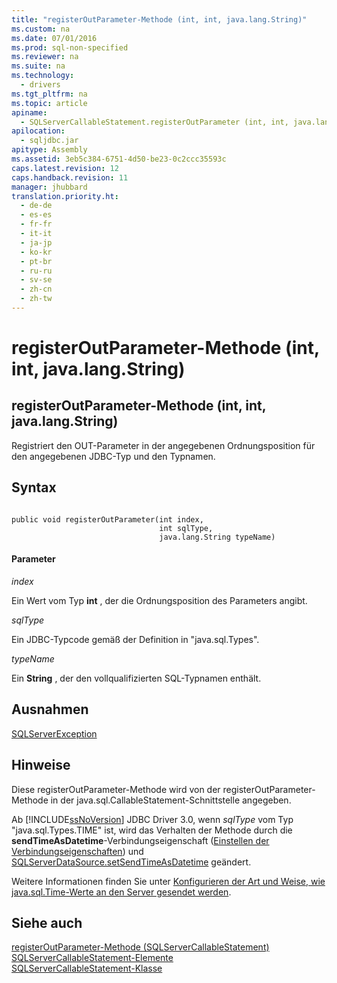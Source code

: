 ```yaml
---
title: "registerOutParameter-Methode (int, int, java.lang.String)"
ms.custom: na
ms.date: 07/01/2016
ms.prod: sql-non-specified
ms.reviewer: na
ms.suite: na
ms.technology: 
  - drivers
ms.tgt_pltfrm: na
ms.topic: article
apiname: 
  - SQLServerCallableStatement.registerOutParameter (int, int, java.lang.String)
apilocation: 
  - sqljdbc.jar
apitype: Assembly
ms.assetid: 3eb5c384-6751-4d50-be23-0c2ccc35593c
caps.latest.revision: 12
caps.handback.revision: 11
manager: jhubbard
translation.priority.ht: 
  - de-de
  - es-es
  - fr-fr
  - it-it
  - ja-jp
  - ko-kr
  - pt-br
  - ru-ru
  - sv-se
  - zh-cn
  - zh-tw
---
```

# registerOutParameter-Methode (int, int, java.lang.String)
    
## registerOutParameter\-Methode \(int, int, java.lang.String\)  
 Registriert den OUT\-Parameter in der angegebenen Ordnungsposition für den angegebenen JDBC\-Typ und den Typnamen.  
  
## Syntax  
  
```  
  
public void registerOutParameter(int index,  
                                 int sqlType,  
                                 java.lang.String typeName)  
```  
  
#### Parameter  
 *index*  
  
 Ein Wert vom Typ **int** , der die Ordnungsposition des Parameters angibt.  
  
 *sqlType*  
  
 Ein JDBC\-Typcode gemäß der Definition in "java.sql.Types".  
  
 *typeName*  
  
 Ein **String** , der den vollqualifizierten SQL\-Typnamen enthält.  
  
## Ausnahmen  
 [SQLServerException](../content/SQLServerException-Class.md)  
  
## Hinweise  
 Diese registerOutParameter\-Methode wird von der registerOutParameter\-Methode in der java.sql.CallableStatement\-Schnittstelle angegeben.  
  
 Ab [!INCLUDE[ssNoVersion](../content/includes/ssNoVersion_md.md)] JDBC Driver 3.0, wenn *sqlType* vom Typ "java.sql.Types.TIME" ist, wird das Verhalten der Methode durch die **sendTimeAsDatetime**\-Verbindungseigenschaft \([Einstellen der Verbindungseigenschaften](../content/Setting-the-Connection-Properties.md)\) und [SQLServerDataSource.setSendTimeAsDatetime](../content/setSendTimeAsDatetime-Method--SQLServerDataSource-.md) geändert.  
  
 Weitere Informationen finden Sie unter [Konfigurieren der Art und Weise, wie java.sql.Time-Werte an den Server gesendet werden](../content/Configuring-How-java.sql.Time-Values-are-Sent-to-the-Server.md).  
  
## Siehe auch  
 [registerOutParameter-Methode &#40;SQLServerCallableStatement&#41;](../content/registerOutParameter-Method--SQLServerCallableStatement-.md)   
 [SQLServerCallableStatement-Elemente](../content/SQLServerCallableStatement-Members.md)   
 [SQLServerCallableStatement-Klasse](../content/SQLServerCallableStatement-Class.md)  
  
  